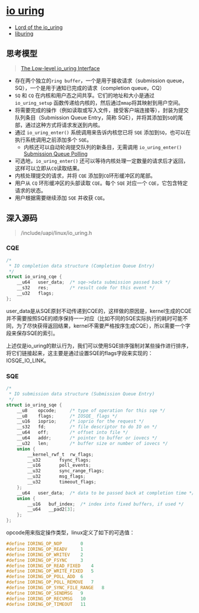 # [io uring](https://en.wikipedia.org/wiki/Io_uring)

- [Lord of the io_uring](https://unixism.net/loti/async_intro.html)
- [liburing](https://github.com/axboe/liburing)

## 思考模型

> [The Low-level io_uring Interface](https://unixism.net/loti/low_level.html#low-level)

- 存在两个独立的`ring buffer`，一个是用于接收请求（submission queue，SQ），一个是用于通知已完成的请求（completion queue，CQ）
- `SQ` 和 `CQ` 在内核和用户态之间共享。它们的地址和大小是通过 `io_uring_setup` 函数传递给内核的，然后通过`mmap`将其映射到用户空间。
- 将需要完成的操作（例如读取或写入文件，接受客户端连接等），封装为提交队列条目（Submission Queue Entry，简称 SQE），并将其添加到`SQ`的尾部，通过这种方式将请求发送到内核。
- 通过 `io_uring_enter()` 系统调用来告诉内核您已将 `SQE` 添加到`SQ`，也可以在执行系统调用之前添加多个 `SQE`。
  - 内核还可以自动轮询提交队列的新条目，无需调用 `io_uring_enter()` [Submission Queue Polling](https://unixism.net/loti/tutorial/sq_poll.html#sq-poll)
- 可选地，`io_uring_enter()` 还可以等待内核处理一定数量的请求后才返回，这样可以立即从`CQ`读取结果。
- 内核处理提交的请求，并将 `CQE` 添加到`CQ`环形缓冲区的尾部。
- 用户从 `CQ` 环形缓冲区的头部读取 `CQE`。每个 `SQE` 对应一个 `CQE`，它包含特定请求的状态。
- 用户根据需要继续添加 `SQE` 并收获 `CQE`。

## 深入源码

> /include/uapi/linux/io_uring.h

### CQE

```c
/*
 * IO completion data structure (Completion Queue Entry)
 */
struct io_uring_cqe {
	__u64	user_data;	/* sqe->data submission passed back */
	__s32	res;		/* result code for this event */
	__u32	flags;
};
```

user_data是从SQE原封不动传递到CQE的，这样做的原因是，kernel生成的CQE并不需要按照SQE的顺序保持一一对应（比如不同的SQE实际执行的耗时可能不同，为了尽快获得返回结果，kernel不需要严格按序生成CQE），所以需要一个字段来保存SQE的索引。

上述仅是io_uring的默认行为，我们可以使用SQE排序强制对某些操作进行排序，将它们链接起来，这主要是通过设置SQE的flags字段来实现的：IOSQE_IO_LINK。

### SQE

```c
/*
 * IO submission data structure (Submission Queue Entry)
 */
struct io_uring_sqe {
	__u8	opcode;		/* type of operation for this sqe */
	__u8	flags;		/* IOSQE_ flags */
	__u16	ioprio;		/* ioprio for the request */
	__s32	fd;		    /* file descriptor to do IO on */
	__u64	off;		/* offset into file */
	__u64	addr;		/* pointer to buffer or iovecs */
	__u32	len;		/* buffer size or number of iovecs */
	union {
		__kernel_rwf_t	rw_flags;
		__u32		fsync_flags;
		__u16		poll_events;
		__u32		sync_range_flags;
		__u32		msg_flags;
		__u32		timeout_flags;
	};
	__u64	user_data;	/* data to be passed back at completion time */
	union {
		__u16	buf_index;	/* index into fixed buffers, if used */
		__u64	__pad2[3];
	};
};
```

opcode用来指定操作类型，linux定义了如下的可选值：

```c
#define IORING_OP_NOP		0
#define IORING_OP_READV		1
#define IORING_OP_WRITEV	2
#define IORING_OP_FSYNC		3
#define IORING_OP_READ_FIXED	4
#define IORING_OP_WRITE_FIXED	5
#define IORING_OP_POLL_ADD	6
#define IORING_OP_POLL_REMOVE	7
#define IORING_OP_SYNC_FILE_RANGE	8
#define IORING_OP_SENDMSG	9
#define IORING_OP_RECVMSG	10
#define IORING_OP_TIMEOUT	11
```